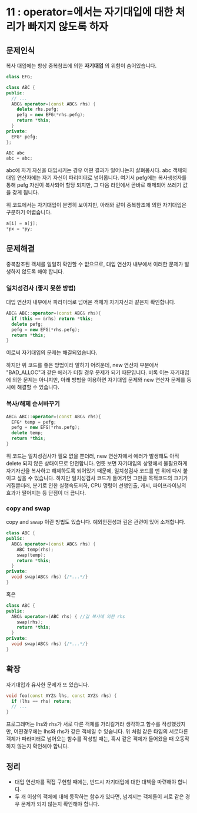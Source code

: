 # 11 : operator=에서는 자기대입에 대한 처리가 빠지지 않도록 하자

## 문제인식

복사 대입에는 항상 중복참조에 의한 **자기대입** 의 위험이 숨어있습니다.

```c++
class EFG;

class ABC {
public:
  // ...
  ABC& operator=(const ABC& rhs) {
    delete rhs.pefg;
    pefg = new EFG(*rhs.pefg);
    return *this;
  }
private:
  EFG* pefg;
};

ABC abc
abc = abc;
```

abc에 자기 자신을 대입시키는 경우 어떤 결과가 일어나는지 살펴봅시다.
abc 객체의 대입 연산자에는 자기 자신이 파리미터로 넘어옵니다.
여기서 pefg에는 복사생성자를 통해 pefg 자신이 복사되어 할당 되지만, 그 다음 라인에서 곧바로 해제되어 쓰레기 값을 갖게 됩니다.

위 코드에서는 자기대입이 분명히 보이지만, 아래와 같이 중복참조에 의한 자기대입은 구분하기 어렵습니다.

```c++
a[i] = a[j];
*px = *py;
```

## 문제해결

중복참조된 객체를 일일히 확인할 수 없으므로, 대입 연산자 내부에서 이러한 문제가 발생하지 않도록 해야 합니다.

### 일치성검사 (좋지 못한 방법)

대입 연산자 내부에서 파라미터로 넘어온 객체가 자기자신과 같은지 확인합니다.

```c++
ABC& ABC::operator=(const ABC& rhs){
  if (this == &rhs) return *this;
  delete pefg;
  pefg = new EFG(*rhs.pefg);
  return *this;
}
```

이로써 자기대입의 문제는 해결되었습니다.

하지만 위 코드를 좋은 방법이라 말하기 어려운데, new 연산자 부분에서 "BAD_ALLOC"과 같은 에러가 터질 경우 문제가 되기 때문입니다.
비록 이는 자기대입에 의한 문제는 아니지만, 아래 방법을 이용하면 자기대입 문제와 new 연산자 문제를 동시에 해결할 수 있습니다.

### 복사/해제 순서바꾸기

```c++
ABC& ABC::operator=(const ABC& rhs){
  EFG* temp = pefg;
  pefg = new EFG(*rhs.pefg);
  delete temp;
  return *this;
}
```

위 코드는 일치성검사가 필요 없을 뿐더러, new 연산자에서 에러가 발생해도 아직 delete 되지 않은 상태이므로 안전합니다.
언뜻 보면 자기대입의 상황에서 불필요하게 자기자신을 복사하고 해제하도록 되어있기 때문에, 일치성검사 코드를 맨 위에 다시 붙이고 싶을 수 있습니다.
하지만 일치성검사 코드가 들어가면 그만큼 목적코드의 크기가 커질뿐더러, 분기로 인한 실행속도저하, CPU 명령어 선행인출, 캐시, 파이프라이닝의 효과가 떨어지는 등 단점이 더 큽니다.

### copy and swap

copy and  swap 이란 방법도 있습니다.
예외안전성과 깊은 관련이 있어 소개합니다.

```c++
class ABC {
public:
  ABC& operator=(const ABC& rhs) {
    ABC temp(rhs);
    swap(temp);
    return *this;
  }
private:
  void swap(ABC& rhs) {/*...*/}
}
```

혹은

```c++
class ABC {
public:
  ABC& operator=(ABC rhs) { //값 복사에 의한 rhs
    swap(rhs);
    return *this;
  }
private:
  void swap(ABC& rhs) {/*...*/}
}
```

## 확장

자기대입과 유사한 문제가 또 있습니다.

```c++
void foo(const XYZ& lhs, const XYZ& rhs) {
  if (lhs == rhs) return;
  // ...
}
```

프로그래머는 lhs와 rhs가 서로 다른 객체를 가리킬거라 생각하고 함수를 작성했겠지만, 어떤경우에는 lhs와 rhs가 같은 객체일 수 있습니다.
위 처럼 같은 타입의 서로다른 객체가 파라미터로 넘어오는 함수를 작성할 때는, 혹시 같은 객체가 들어왔을 때 오동작하지 않는지 확인해야 합니다.

## 정리

- 대입 연산자를 직접 구현할 때에는, 반드시 자기대입에 대한 대책을 마련해야 합니다.
- 두 개 이상의 객체에 대해 동작하는 함수가 있다면, 넘겨지는 객체들이 서로 같은 경우 문제가 되지 않는지 확인해야 합니다.
